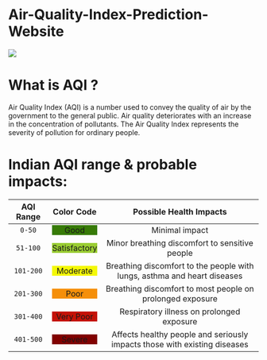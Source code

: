 # Air-Quality-Index-Prediction-Website

![](https://i.pinimg.com/originals/35/22/fb/3522fb7f22a318b70b6f07b78f52e62c.png)

# What is AQI ?

Air Quality Index (AQI) is a number used to convey the quality of air by the government to the general public. Air quality deteriorates with an increase in the concentration of pollutants. The Air Quality Index represents the severity of pollution for ordinary people.

# Indian AQI range & probable impacts:

| AQI Range |                        Color Code                         |                          Possible Health Impacts                          |
| :-------: | :-------------------------------------------------------: | :-----------------------------------------------------------------------: |
|  `0-50`   |     <div style="background-color: #377a07">Good</div>     |                              Minimal impact                               |
| `51-100`  | <div style="background-color: #9acd32">Satisfactory</div> |              Minor breathing discomfort to sensitive people               |
| `101-200` |   <div style="background-color: #f4f805">Moderate</div>   | Breathing discomfort to the people with lungs, asthma and heart diseases  |
| `201-300` |     <div style="background-color: #f58f09">Poor</div>     |         Breathing discomfort to most people on prolonged exposure         |
| `301-400` |  <div style="background-color: #c41206">Very Poor</div>   |                 Respiratory illness on prolonged exposure                 |
| `401-500` |    <div style="background-color: #810100">Severe</div>    | Affects healthy people and seriously impacts those with existing diseases |
